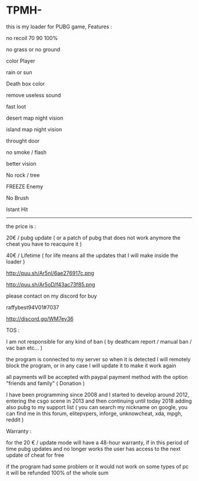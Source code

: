 # TPMH-
this is my loader for PUBG game, Features : 

no recoil 70 90 100%

no grass or no ground

color Player 

rain or sun

Death box color

remove useless sound

fast loot

desert map night vision

island map night vision

throught door

no smoke / flash 

better vision

No rock / tree

FREEZE Enemy

No Brush

Istant Hit 

---------------------------------------------------------------

the price is :

20€ / pubg update ( or a patch of pubg that does not work anymore the cheat you have to reacquire it )

40€ / Lifetime ( for life means all the updates that I will make inside the loader )

http://puu.sh/Ar5nI/6ae276917c.png

http://puu.sh/Ar5oD/f43ac73f85.png

please contact on my discord for buy

raffybest94V01#7037

http://discord.gg/WM7ey36

TOS :

I am not responsible for any kind of ban ( by deathcam report / manual ban / vac ban etc... ) 

the program is connected to my server so when it is detected I will remotely block the program, or in any case I will update it to make it work again

all payments will be accepted with paypal payment method with the option "friends and family" ( Donation ) 

I have been programming since 2008 and I started to develop around 2012, entering the csgo scene in 2013 and then continuing until today 2018 adding also pubg to my support list ( you can search my nickname on google, you can find me in this forum, elitepvpers, inforge, unknowcheat, xda, mpgh, reddit ) 

Warranty : 

for the 20 € / update mode will have a 48-hour warranty, if in this period of time pubg updates and no longer works the user has access to the next update of cheat for free

if the program had some problem or it would not work on some types of pc it will be refunded 100% of the whole sum
